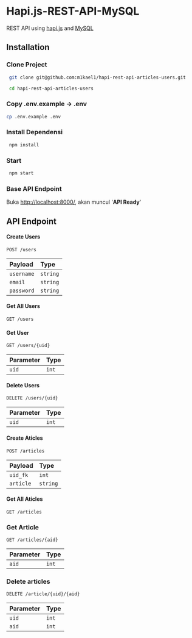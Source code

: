 # Hapi.js-REST-API-MySQL

REST API using [hapi.js](https://hapi.dev/) and [MySQL](https://www.mysql.com/)

## Installation

### Clone Project

```bash
 git clone git@github.com:m1kael1/hapi-rest-api-articles-users.git
```

```bash
 cd hapi-rest-api-articles-users
```

### Copy .env.example -> .env

```bash
cp .env.example .env
```

### Install Dependensi

```bash
 npm install
```

### Start

```bash
 npm start
```

### Base API Endpoint

Buka [http://localhost:8000/](http://localhost:3000/api/v1), akan muncul '**API Ready**'

## API Endpoint

#### Create Users

```http
POST /users
```

| Payload    | Type     |
| :--------- | :------- |
| `username` | `string` |
| `email`    | `string` |
| `password` | `string` |

#### Get All Users

```http
GET /users
```

#### Get User

```http
GET /users/{uid}
```

| Parameter | Type  |
| :-------- | :---- |
| `uid`     | `int` |

#### Delete Users

```http
DELETE /users/{uid}
```

| Parameter | Type  |
| :-------- | :---- |
| `uid`     | `int` |

#### Create Aticles

```http
POST /articles
```

| Payload   | Type     |
| :-------- | :------- |
| `uid_fk`  | `int`    |
| `article` | `string` |

#### Get All Aticles

```http
GET /articles
```

### Get Article

```http
GET /articles/{aid}
```

| Parameter | Type  |
| :-------- | :---- |
| `aid`     | `int` |

### Delete articles

```http
DELETE /article/{uid}/{aid}
```

| Parameter | Type  |
| :-------- | :---- |
| `uid`     | `int` |
| `aid`     | `int` |

